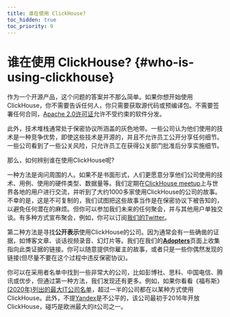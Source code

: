 ```yaml
---
title: 谁在使用 ClickHouse?
toc_hidden: true
toc_priority: 9
---
```


# 谁在使用 ClickHouse? {#who-is-using-clickhouse}

作为一个开源产品，这个问题的答案并不那么简单。如果你想开始使用ClickHouse，你不需要告诉任何人，你只需要获取源代码或预编译包。不需要签署任何合同，[Apache 2.0许可证](https://github.com/ClickHouse/ClickHouse/blob/master/LICENSE)允许不受约束的软件分发。

此外，技术堆栈通常处于保密协议所涵盖的灰色地带。一些公司认为他们使用的技术是一种竞争优势，即使这些技术是开源的，并且不允许员工公开分享任何细节。一些公司看到了一些公关风险，只允许员工在获得公关部门批准后分享实施细节。

那么，如何辨别谁在使用ClickHouse呢?

一种方法是询问周围的人。如果不是书面形式，人们更愿意分享他们公司使用的技术、用例、使用的硬件类型、数据量等。我们定期在[ClickHouse meetup](https://www.youtube.com/channel/UChtmrD-dsdpspr42P_PyRAw/playlists)上与世界各地的用户进行交流，并听到了大约1000多家使用ClickHouse的公司的故事。不幸的是，这是不可复制的，我们试图把这些故事当作是在保密协议下被告知的，以避免任何潜在的麻烦。但你可以参加我们未来的任何聚会，并与其他用户单独交谈。有多种方式宣布聚会，例如，你可以订阅[我们的Twitter](http://twitter.com/ClickHouseDB/)。

第二种方法是寻找**公开表示**使用ClickHouse的公司。因为通常会有一些确凿的证据，如博客文章、谈话视频录音、幻灯片等。我们在我们的[**Adopters**](../../introduction/adopters.md)页面上收集指向此类证据的链接。你可以随意提供你雇主的故事，或者只是一些你偶然发现的链接(但尽量不要在这个过程中违反保密协议)。

你可以在采用者名单中找到一些非常大的公司，比如彭博社、思科、中国电信、腾讯或优步，但通过第一种方法，我们发现还有更多。例如，如果你看看《福布斯》[(2020年)列出的最大IT公司名单](https://www.forbes.com/sites/hanktucker/2020/05/13/worlds-largest-technology-companies-2020-apple-stays-on-top-zoom-and-uber-debut/)，超过一半的公司都在以某种方式使用ClickHouse。此外，不提[Yandex](../../introduction/history.md)是不公平的，该公司最初于2016年开放ClickHouse，碰巧是欧洲最大的it公司之一。